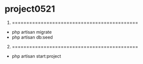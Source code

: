 # project0521


1) ============================================


  - php artisan migrate
  - php artisan db:seed 


2) ============================================

  - php artisan start:project
